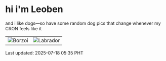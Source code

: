 # hi i'm Leoben

and i like dogs—so have some random dog pics that change whenever my CRON feels like it

|  |  |
|--------|----------|
| ![Borzoi](https://random-dog-vercel.vercel.app/api/random-borzoi?v=1752788152) | ![Labrador](https://random-dog-vercel.vercel.app/api/random-labrador?v=1752788152) |

Last updated: 2025-07-18 05:35 PHT
